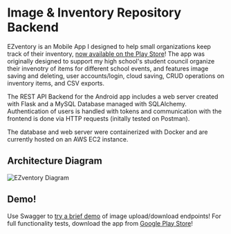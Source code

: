 # Image & Inventory Repository Backend

EZventory is an Mobile App I designed to help small organizations keep track of their inventory, [now available on the Play Store](https://play.google.com/store/apps/details?id=com.dinuw.firstapp)! The app was originally designed to support my high school's student council organize their invenotry of items for different school events, and features image saving and deleting, user accounts/login, cloud saving, CRUD operations on inventory items, and CSV exports. 

The REST API Backend for the Android app includes a web server created with Flask and a MySQL Database managed with SQLAlchemy. Authentication of users is handled with tokens and communication with the frontend is done via HTTP requests (initally tested on Postman).

The database and web server were containerized with Docker and are currently hosted on an AWS EC2 instance.

## Architecture Diagram
![EZventory Diagram](https://user-images.githubusercontent.com/50289930/132991052-c8288757-2a0a-40a5-a82c-1f778340d8c0.jpeg)

## Demo!
Use Swagger to [try a brief demo](https://image-repo-2021.herokuapp.com/) of image upload/download endpoints! For full functionality tests, download the app from [Google Play Store](https://play.google.com/store/apps/details?id=com.dinuw.firstapp)!

